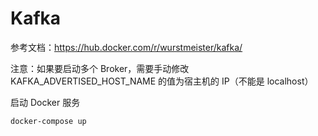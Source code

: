 # Kafka

参考文档：https://hub.docker.com/r/wurstmeister/kafka/

注意：如果要启动多个 Broker，需要手动修改 KAFKA_ADVERTISED_HOST_NAME 的值为宿主机的 IP（不能是 localhost）

启动 Docker 服务

```shell
docker-compose up
```
